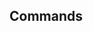 <!-- Space: ZshResources -->
<!-- Parent: Project -->
<!-- Title: Commands -->

<!-- Label: ZshResources -->
<!-- Label: Project -->
<!-- Label: Commands -->
<!-- Include: docs/disclaimer.md -->
<!-- Include: ac:toc -->

## Commands
